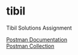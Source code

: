 # tibil
Tibil Solutions Assignment

<a href="https://documenter.getpostman.com/view/6705517/Tzm6mba5">Postman Documentation</a><br/>
<a href=" https://www.getpostman.com/collections/8def9619c44c1f221a32">Postman Collection</a>

